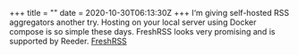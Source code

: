 +++
title = ""
date = 2020-10-30T06:13:30Z
+++
I‘m giving self-hosted RSS aggregators another try. Hosting on your local server using Docker compose is so simple these days. FreshRSS looks very promising and is supported by Reeder.
[FreshRSS](https://freshrss.org)


<!-- more -->